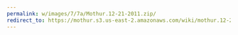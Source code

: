```yaml
---
permalink: w/images/7/7a/Mothur.12-21-2011.zip/
redirect_to: https://mothur.s3.us-east-2.amazonaws.com/wiki/mothur.12-21-2011.zip
---
```


